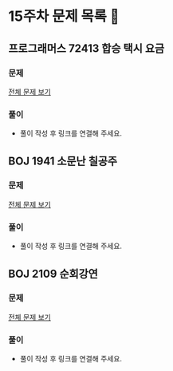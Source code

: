 # 15주차 문제 목록 📝

## 프로그래머스 72413 합승 택시 요금  
### 문제
[전체 문제 보기](https://programmers.co.kr/learn/courses/30/lessons/72413)
### 풀이
- 풀이 작성 후 링크를 연결해 주세요.

## BOJ 1941 소문난 칠공주  
### 문제
[전체 문제 보기](https://www.acmicpc.net/problem/1941)
### 풀이
- 풀이 작성 후 링크를 연결해 주세요.

## BOJ 2109 순회강연  
### 문제
[전체 문제 보기](https://www.acmicpc.net/problem/2109)
### 풀이
- 풀이 작성 후 링크를 연결해 주세요.
